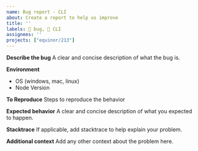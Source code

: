 ```yaml
---
name: Bug report - CLI
about: Create a report to help us improve
title: ''
labels: 🐞 bug, 💾 CLI
assignees: ''
projects: ["equinor/213"]
---
```


**Describe the bug**
A clear and concise description of what the bug is.

**Environment**

- OS (windows, mac, linux)
- Node Version

**To Reproduce**
Steps to reproduce the behavior

**Expected behavior**
A clear and concise description of what you expected to happen.

**Stacktrace**
If applicable, add stacktrace to help explain your problem.

**Additional context**
Add any other context about the problem here.
